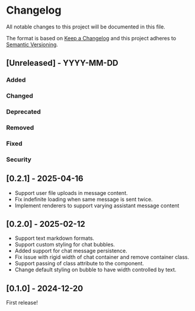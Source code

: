 # Changelog

All notable changes to this project will be documented in this file.

The format is based on [Keep a Changelog](http://keepachangelog.com/en/1.0.0/)
and this project adheres to [Semantic Versioning](http://semver.org/spec/v2.0.0.html).

## [Unreleased] - YYYY-MM-DD

### Added

### Changed

### Deprecated

### Removed

### Fixed

### Security

## [0.2.1] - 2025-04-16

- Support user file uploads in message content.
- Fix indefinite loading when same message is sent twice.
- Implement renderers to support varying assistant message content

## [0.2.0] - 2025-02-12

- Support text markdown formats.
- Support custom styling for chat bubbles.
- Added support for chat message persistence.
- Fix issue with rigid width of chat container and remove container class.
- Support passing of class attribute to the component.
- Change default styling on bubble to have width controlled by text.

## [0.1.0] - 2024-12-20

First release!
